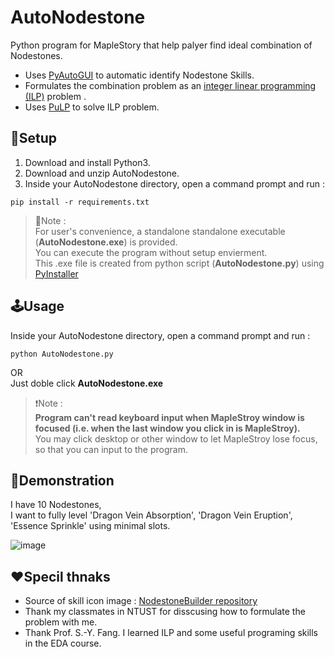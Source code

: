# AutoNodestone
Python program for MapleStory that help palyer find ideal combination of Nodestones.

- Uses [PyAutoGUI](https://pypi.org/project/PyAutoGUI/) to automatic identify Nodestone Skills.  
- Formulates the combination problem as an [integer linear programming (ILP)](https://en.wikipedia.org/wiki/Linear_programming) problem .
- Uses [PuLP](https://pypi.org/project/PuLP/) to solve ILP problem.



## 🔨Setup 
1. Download and install Python3.
2. Download and unzip AutoNodestone.
3. Inside your AutoNodestone directory, open a command prompt and run : 
```
pip install -r requirements.txt
```
>🙌Note :\
>For user's convenience, a standalone standalone executable (**AutoNodestone.exe**) is provided.\
>You can execute the program without setup envierment.\
>This .exe file is created from python script (**AutoNodestone.py**) using [PyInstaller](https://pypi.org/project/pyinstaller/)



## 🕹Usage
Inside your AutoNodestone directory, open a command prompt and run : 
```
python AutoNodestone.py
```
OR\
Just doble click **AutoNodestone.exe**

>❗Note :\
>**Program can't read keyboard input when MapleStroy window is focused (i.e. when the last window you click in is MapleStroy).**\
>You may click desktop or other window to let MapleStroy lose focus, so that you can input to the program.

 
 
## 👀Demonstration
I have 10 Nodestones, \
I want to fully level 'Dragon Vein Absorption', 'Dragon Vein Eruption', 'Essence Sprinkle' using minimal slots.

![image](https://github.com/gene5487/AutoNodestone/blob/master/demonstration.gif)



## ❤Specil thnaks
- Source of skill icon image : [NodestoneBuilder repository](https://github.com/PhantasmicSky/NodestoneBuilder)
- Thank my classmates in NTUST for disscusing how to formulate the problem with me.
- Thank Prof. S.-Y. Fang. I learned ILP and some useful programing skills in the EDA course.
